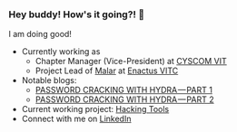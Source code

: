 ### Hey buddy! How's it going?! 👋

<!--
**Laksha30/Laksha30** is a ✨ _special_ ✨ repository because its `README.md` (this file) appears on your GitHub profile.

Here are some ideas to get you started:

- 🔭 I’m currently working on ...
- 🌱 I’m currently learning ...
- 👯 I’m looking to collaborate on ...
- 🤔 I’m looking for help with ...
- 💬 Ask me about ...
- 📫 How to reach me: ...
- 😄 Pronouns: ...
- ⚡ Fun fact: ...
-->
I am doing good! 
- Currently working as 
    - Chapter Manager (Vice-President) at [CYSCOM VIT](https://cyscomvit.com/)
    - Project Lead of [Malar](https://www.enactusvitc.org/malar#top) at [Enactus VITC](https://www.enactusvitc.org/)
- Notable blogs:
    - [PASSWORD CRACKING WITH HYDRA — PART 1](https://medium.cyscomvit.com/password-cracking-with-hydra-part-1-1bcb0f0db8b6?source=your_stories_page-------------------------------------)
    - [PASSWORD CRACKING WITH HYDRA — PART 2](https://medium.cyscomvit.com/password-cracking-with-hydra-part-2-f37c21e29f12?source=your_stories_page-------------------------------------)
- Current working project: [Hacking Tools](https://github.com/Laksha30/Hacking_tools)
- Connect with me on [LinkedIn](https://www.linkedin.com/in/laksha-sekar-135ba21b5/)
